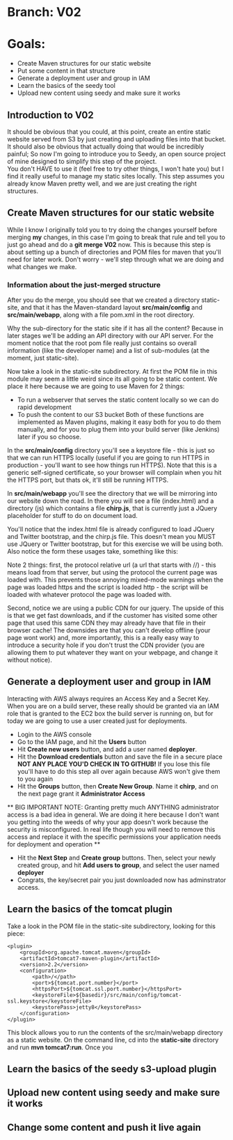 # Branch: V02
# Goals: 
* Create Maven structures for our static website
* Put some content in that structure
* Generate a deployment user and group in IAM
* Learn the basics of the seedy tool
* Upload new content using seedy and make sure it works

## Introduction to V02
It should be obvious that you could, at this point, create an entire static website served from S3 by just creating and
uploading files into that bucket.  It should also be obvious that actually doing that would be incredibly painful; So
now I'm going to introduce you to Seedy, an open source project of mine designed to simplify this step of the project.  
You don't HAVE to use it (feel free to try other things, I won't hate you) but I find it really useful to manage my 
static sites locally.  This step assumes you already know Maven pretty well, and we are just creating the right structures.

## Create Maven structures for our static website
While I know I originally told you to try doing the changes yourself before merging **my** changes, in this case I'm going
to break that rule and tell you to just go ahead and do a **git merge V02** now.  This is because this step is about
setting up a bunch of directories and POM files for maven that you'll need for later work.  Don't worry - we'll step through
what we are doing and what changes we make.

### Information about the just-merged structure

After you do the merge, you should see that we created a directory static-site, and that it has the Maven-standard layout
**src/main/config** and **src/main/webapp**, along with a file pom.xml in the root directory.

Why the sub-directory for the static site if it has all the content?  Because in later stages we'll be adding an API directory
with our API server.  For the moment notice that the root pom file really just contains so overall information (like the
developer name) and a list of sub-modules (at the moment, just static-site).

Now take a look in the static-site subdirectory.  At first the POM file in this module may seem a little weird since
its all going to be static content.  We place it here because we are going to use Maven for 2 things: 
* To run a webserver that serves the static content locally so we can do rapid development
* To push the content to our S3 bucket
Both of these functions are implemented as Maven plugins, making it easy both for you to do them manually, and for you
to plug them into your build server (like Jenkins) later if you so choose.

In the **src/main/config** directory you'll see a keystore file - this is just so that we can run 
HTTPS locally (useful if you are going to run HTTPS in production - you'll want to see how things run HTTPS).  Note that
this is a generic self-signed certificate, so your browser will complain when you hit the HTTPS port, but thats ok, it'll
still be running HTTPS.


In **src/main/webapp** you'll see the directory that we will be mirroring into our website down the road.  In there you 
will see a file (index.html) and a directory (js) which contains a file **chirp.js**, that is currently just a JQuery
placeholder for stuff to do on document load.

You'll notice that the index.html file is already configured to load JQuery and Twitter bootstrap, and the chirp.js file.  This
doesn't mean you MUST use JQuery or Twitter bootstrap, but for this exercise we will be using both.  Also notice the form
these usages take, something like this:

**<script src="//code.jquery.com/jquery-1.11.1.min.js" type="text/javascript"></script>**

Note 2 things: first, the protocol relative url (a url that starts with //) - this means load from that server, but using
the protocol the current page was loaded with.  This prevents those annoying mixed-mode warnings when the page was loaded
https and the script is loaded http - the script will be loaded with whatever protocol the page was loaded with.

Second, notice we are using a public CDN for our jquery.  The upside of this is that we get fast downloads, and if the customer
has visited some other page that used this same CDN they may already have that file in their browser cache!  The downsides
are that you can't develop offline (your page wont work) and, more importantly, this is a really easy way to introduce a 
security hole if you don't trust the CDN provider (you are allowing them to put whatever they want on your webpage, and
change it without notice).

## Generate a deployment user and group in IAM
Interacting with AWS always requires an Access Key and a Secret Key.  When you are on a build server, these really should
be granted via an IAM role that is granted to the EC2 box the build server is running on, but for today we are going to
use a user created just for deployments.
* Login to the AWS console
* Go to the IAM page, and hit the **Users** button
* Hit **Create new users** button, and add a user named **deployer**.
* Hit the **Download credentials** button and save the file in a secure place **NOT ANY PLACE YOU'D CHECK IN TO GITHUB!**
 If you lose this file you'll have to do this step all over again because AWS won't give them to you again
* Hit the **Groups** button, then **Create New Group**.  Name it **chirp**, and on the next page grant it
**Administrator Access**

** BIG IMPORTANT NOTE:  Granting pretty much ANYTHING administrator access is a bad idea in general.  We are doing it here
because I don't want you getting into the weeds of why your app doesn't work because the security is misconfigured.  In
real life though you will need to remove this access and replace it with the specific permissions your application needs
for deployment and operation **

* Hit the **Next Step** and **Create group** buttons.  Then, select your newly created group, and hit **Add users to group**, 
and select the user named **deployer**
* Congrats, the key/secret pair you just downloaded now has adminstrator access.

## Learn the basics of the tomcat plugin
Take a look in the POM file in the static-site subdirectory, looking for this piece:

    <plugin>
        <groupId>org.apache.tomcat.maven</groupId>
        <artifactId>tomcat7-maven-plugin</artifactId>
        <version>2.2</version>
        <configuration>
            <path>/</path>
            <port>${tomcat.port.number}</port>
            <httpsPort>${tomcat.ssl.port.number}</httpsPort>
            <keystoreFile>${basedir}/src/main/config/tomcat-ssl.keystore</keystoreFile>
            <keystorePass>jetty8</keystorePass>
        </configuration>
    </plugin>
    
This block allows you to run the contents of the src/main/webapp directory as a static website.  On the command
line, cd into the **static-site** directory and run **mvn tomcat7:run**.  Once you 

## Learn the basics of the seedy s3-upload plugin





## Upload new content using seedy and make sure it works

## Change some content and push it live again